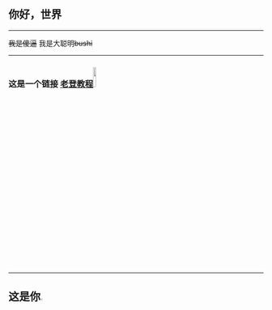 ## 你好，世界
***
~~我是傻逼~~
我是大聪明~~bushi~~
***
### 这是一个链接 [老登教程](https://www.runoob.com)<img src="http://static.runoob.com/images/runoob-logo.png" width="10%">
***
## 这是你<img src="https://gimg2.baidu.com/image_search/src=http%3A%2F%2Fimg.puchedu.cn%2Fuploads%2F1%2F26%2F2876063664%2F1359301885.jpg&refer=http%3A%2F%2Fimg.puchedu.cn&app=2002&size=f9999,10000&q=a80&n=0&g=0n&fmt=auto?sec=1653310614&t=f4dbc20484fc8a2c04c1971ef5ed5bb1" width="3%">
